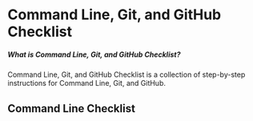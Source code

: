 # Command Line, Git, and GitHub Checklist

##### What is Command Line, Git, and GitHub Checklist?
  Command Line, Git, and GitHub Checklist is a collection of step-by-step instructions for Command Line, Git, and GitHub.



## Command Line Checklist

